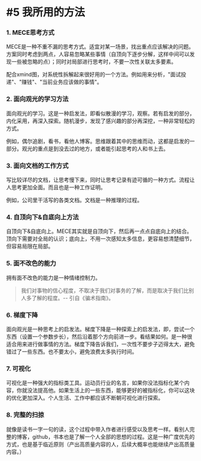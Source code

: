 # #5 我所用的方法

### 1. **MECE思考方式**

MECE是一种不重不漏的思考方式。适宜对某一场景，找出重点应该解决的问题。方案同时考虑到两点，人容易忽略某些事情（自顶向下逐步分解，这样中间可以发现一些被忽略的点）；同时对局部进行思考时，不要一次性关联太多要素。

配合xmind图，对系统性拆解起来很好用的一个方法。例如用来分析，"面试投递"、"赚钱"、"当前业务应该做的事情"。

### 2. **面向观光的学习方法**

面向观光的学习。这是一种启发法，即看似散漫的学习，观察。若有启发的部分，内化采用，再深入探索。随机漫步，发现了感兴趣的部分再深挖，一种非常轻松的方式。

例如，偶尔追剧，看书，看他人博客。思维跟着其中的思维而动，这都是启发的一部分。观光的重点是到没去过的地方，或者能引起思考的人和书上去。

### 3. **面向文档的工作方式**

写比较详尽的文档，让思考慢下来，同时让思考记录有迹可循的一种方式。流程让人思考更加全面。而且也是一种工作证明。

例如，公司里干活写的各类文档。文档是一种推理的过程。

### 4. **自顶向下&amp;自底向上方法**

自顶向下&自底向上。MECE其实就是自顶向下，然后再一点点自底向上的结合。顶向下需要对全局的认识；底向上，不用一次感知太多信息，更容易想清楚细节，但容易局限在局部。

### 5. **面不改色的能力**

拥有面不改色的能力是一种情绪控制力。

> 我们对事物的信心程度，不取决于我们对事务的了解，而是取决于我们比别人多了解的程度。-- 引自《骗术指南》。

### 6. **梯度下降**

面向观光是一种思考上的启发法。梯度下降是一种探索上的启发法，即，尝试一个东西（设置一个参数步长），然后沿着那个方向前进一步。看结果如何。是一种很适合用来进行做事情的方法。梯度下降告诉我们，一次性不要步子迈得太大，避免错过了一些东西。也不要太小，避免浪费太多执行时间。

### 7. **可视化**

可视化是一种强大的指标类工具。运动员行业的名言，如果你没法指标化某个内容，你就没法提高他。如果生活上的一些东西，能够更好的被指标化，你可以这块的优化更加深入。个人生活、工作中都应该不断朝可视化进行探索。

### 8. **完整的扫掠**

就像是读书一字一句的读，这个过程中带入作者进行感受以及思考一样。看别人完整的博客，github，书本也是了解一个人全部的思想的过程。这是一种广度优先的方式，也是基于临近原则（产出高质量内容的人，后续大概率也能继续产出高质量内容。）
